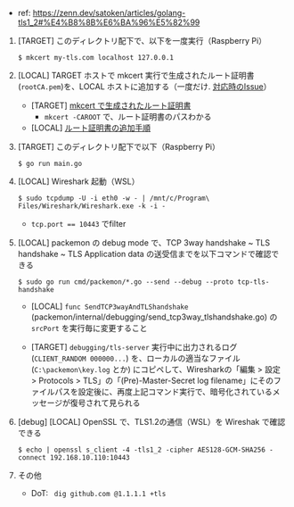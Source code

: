 - ref: https://zenn.dev/satoken/articles/golang-tls1_2#%E4%B8%8B%E6%BA%96%E5%82%99

1. [TARGET] このディレクトリ配下で、以下を一度実行（Raspberry Pi）
    ```console
    $ mkcert my-tls.com localhost 127.0.0.1
    ```

1. [LOCAL] TARGET ホストで mkcert 実行で生成されたルート証明書(`rootCA.pem`)を、LOCAL ホストに追加する（一度だけ. [対応時のIssue](https://github.com/ddddddO/packemon/issues/53)）
    - [TARGET] [mkcert で生成されたルート証明書](https://github.com/FiloSottile/mkcert?tab=readme-ov-file#installing-the-ca-on-other-systems)
        - `mkcert -CAROOT` で、ルート証明書のパスわかる
    - [LOCAL] [ルート証明書の追加手順](https://qiita.com/msi/items/9cb90271836386dafce3#ubuntu-1804)

1. [TARGET] このディレクトリ配下で以下（Raspberry Pi）
    ```console
    $ go run main.go
    ```

1. [LOCAL] Wireshark 起動（WSL）
    ```console
    $ sudo tcpdump -U -i eth0 -w - | /mnt/c/Program\ Files/Wireshark/Wireshark.exe -k -i -
    ```

    - `tcp.port == 10443` でfilter

1. [LOCAL] packemon の debug mode で、TCP 3way handshake ~ TLS handshake ~ TLS Application data の送受信までを以下コマンドで確認できる
    ```console
    $ sudo go run cmd/packemon/*.go --send --debug --proto tcp-tls-handshake
    ```

    - [LOCAL] `func SendTCP3wayAndTLShandshake` (packemon/internal/debugging/send_tcp3way_tlshandshake.go) の `srcPort` を実行毎に変更すること

    - [TARGET] `debugging/tls-server` 実行中に出力されるログ (`CLIENT_RANDOM 000000...`) を、ローカルの適当なファイル (`C:\packemon\key.log` とか) にコピペして、Wiresharkの「編集 > 設定 > Protocols > TLS」の「(Pre)-Master-Secret log filename」にそのファイルパスを設定後に、再度上記コマンド実行で、暗号化されているメッセージが復号されて見られる

1. [debug] [LOCAL] OpenSSL で、TLS1.2の通信（WSL）を Wireshak で確認できる
    ```console
    $ echo | openssl s_client -4 -tls1_2 -cipher AES128-GCM-SHA256 -connect 192.168.10.110:10443
    ```

1. その他

    - DoT: ` dig github.com @1.1.1.1 +tls`
